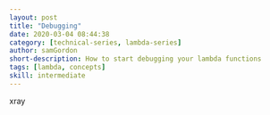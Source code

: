 ```yaml
---
layout: post
title: "Debugging"
date: 2020-03-04 08:44:38
category: [technical-series, lambda-series]
author: samGordon
short-description: How to start debugging your lambda functions
tags: [lambda, concepts]
skill: intermediate
---
```


xray

